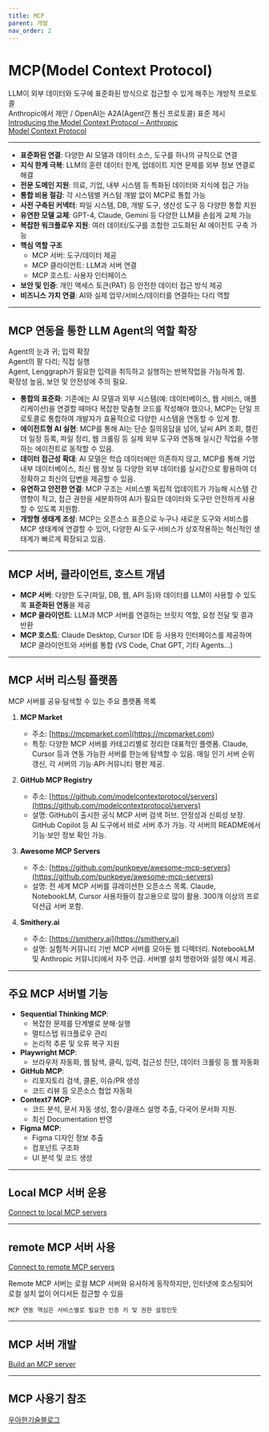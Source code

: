 ```yaml
---
title: MCP
parent: 개발
nav_order: 2
---
```


# MCP(Model Context Protocol)

LLM이 외부 데이터와 도구에 표준화된 방식으로 접근할 수 있게 해주는 개방적 프로토콜  
Anthropic에서 제안 / OpenAI는 A2A(Agent간 통신 프로토콜) 표준 제시  
[Introducing the Model Context Protocol – Anthropic](https://www.anthropic.com/news/model-context-protocol)  
[Model Context Protocol](https://modelcontextprotocol.io/docs/getting-started/intro)  

--- 

- **표준화된 연결**: 다양한 AI 모델과 데이터 소스, 도구를 하나의 규칙으로 연결
- **지식 한계 극복**: LLM의 훈련 데이터 한계, 업데이트 지연 문제를 외부 정보 연결로 해결
- **전문 도메인 지원**: 의료, 기업, 내부 시스템 등 특화된 데이터와 지식에 접근 가능
- **통합 비용 절감**: 각 시스템별 커스텀 개발 없이 MCP로 통합 가능
- **사전 구축된 커넥터**: 파일 시스템, DB, 개발 도구, 생산성 도구 등 다양한 통합 지원
- **유연한 모델 교체**: GPT-4, Claude, Gemini 등 다양한 LLM을 손쉽게 교체 가능
- **복잡한 워크플로우 지원**: 여러 데이터/도구를 조합한 고도화된 AI 에이전트 구축 가능
- **핵심 역할 구조**
  - MCP 서버: 도구/데이터 제공
  - MCP 클라이언트: LLM과 서버 연결
  - MCP 호스트: 사용자 인터페이스
- **보안 및 인증**: 개인 액세스 토큰(PAT) 등 안전한 데이터 접근 방식 제공
- **비즈니스 가치 연결**: AI와 실제 업무/서비스/데이터를 연결하는 다리 역할

---

## MCP 연동을 통한 LLM Agent의 역할 확장

Agent의 눈과 귀; 입력 확장  
Agent의 팔 다리; 직접 실행  
Agent, Lenggraph가 필요한 입력을 취득하고 실행하는 반복작업을 가능하게 함.  
확장성 높음, 보안 및 안전성에 주의 필요.

- **통합의 표준화**: 기존에는 AI 모델과 외부 시스템(예: 데이터베이스, 웹 서비스, 애플리케이션)을 연결할 때마다 복잡한 맞춤형 코드를 작성해야 했으나, MCP는 단일 프로토콜로 통합하여 개발자가 효율적으로 다양한 시스템을 연동할 수 있게 함.
- **에이전트형 AI 실현**: MCP를 통해 AI는 단순 질의응답을 넘어, 날씨 API 조회, 캘린더 일정 등록, 파일 정리, 웹 크롤링 등 실제 외부 도구와 연동해 실시간 작업을 수행하는 에이전트로 동작할 수 있음.
- **데이터 접근성 확대**: AI 모델은 학습 데이터에만 의존하지 않고, MCP를 통해 기업 내부 데이터베이스, 최신 웹 정보 등 다양한 외부 데이터를 실시간으로 활용하여 더 정확하고 최신의 답변을 제공할 수 있음.
- **유연하고 안전한 연결**: MCP 구조는 서비스별 독립적 업데이트가 가능해 시스템 간 영향이 적고, 접근 권한을 세분화하여 AI가 필요한 데이터와 도구만 안전하게 사용할 수 있도록 지원함.
- **개방형 생태계 조성**: MCP는 오픈소스 표준으로 누구나 새로운 도구와 서비스를 MCP 생태계에 연결할 수 있어, 다양한 AI·도구·서비스가 상호작용하는 혁신적인 생태계가 빠르게 확장되고 있음.

---

## MCP 서버, 클라이언트, 호스트 개념

- **MCP 서버**: 다양한 도구(파일, DB, 웹, API 등)와 데이터를 LLM이 사용할 수 있도록 **표준화된 연동**을 제공
- **MCP 클라이언트**: LLM과 MCP 서버를 연결하는 브릿지 역할, 요청 전달 및 결과 반환
- **MCP 호스트**: Claude Desktop, Cursor IDE 등 사용자 인터페이스를 제공하며 MCP 클라이언트와 서버를 통합 (VS Code, Chat GPT, 기타 Agents...)

---

## MCP 서버 리스팅 플랫폼

MCP 서버를 공유·탐색할 수 있는 주요 플랫폼 목록  

1. **MCP Market**  
   - 주소: [https://mcpmarket.com](https://mcpmarket.com)  
   - 특징: 다양한 MCP 서버를 카테고리별로 정리한 대표적인 플랫폼. Claude, Cursor 등과 연동 가능한 서버를 한눈에 탐색할 수 있음. 매일 인기 서버 순위 갱신, 각 서버의 기능·API·커뮤니티 평판 제공.

2. **GitHub MCP Registry**  
   - 주소: [https://github.com/modelcontextprotocol/servers](https://github.com/modelcontextprotocol/servers)  
   - 설명: GitHub이 출시한 공식 MCP 서버 검색 허브. 안정성과 신뢰성 보장. GitHub Copilot 등 AI 도구에서 바로 서버 추가 가능. 각 서버의 README에서 기능·보안 정보 확인 가능.

3. **Awesome MCP Servers**  
   - 주소: [https://github.com/punkpeye/awesome-mcp-servers](https://github.com/punkpeye/awesome-mcp-servers)  
   - 설명: 전 세계 MCP 서버를 큐레이션한 오픈소스 목록. Claude, NotebookLM, Cursor 사용자들이 참고용으로 많이 활용. 300개 이상의 프로덕션급 서버 포함.

4. **Smithery.ai**  
   - 주소: [https://smithery.ai](https://smithery.ai)  
   - 설명: 실험적·커뮤니티 기반 MCP 서버를 모아둔 웹 디렉터리. NotebookLM 및 Anthropic 커뮤니티에서 자주 언급. 서버별 설치 명령어와 설정 예시 제공.

---

## 주요 MCP 서버별 기능
- **Sequential Thinking MCP**:
  - 복잡한 문제를 단계별로 분해·실행
  - 멀티스텝 워크플로우 관리
  - 논리적 추론 및 오류 복구 지원
- **Playwright MCP**:
  - 브라우저 자동화, 웹 탐색, 클릭, 입력, 접근성 진단, 데이터 크롤링 등 웹 자동화
- **GitHub MCP**: 
  - 리포지토리 검색, 클론, 이슈/PR 생성
  - 코드 리뷰 등 오픈소스 협업 자동화
- **Context7 MCP**: 
  - 코드 분석, 문서 자동 생성, 함수/클래스 설명 추출, 다국어 문서화 지원.
  - 최신 Documentation 반영
- **Figma MCP**: 
  - Figma 디자인 정보 추출
  - 컴포넌트 구조화
  - UI 분석 및 코드 생성

---

## Local MCP 서버 운용

[Connect to local MCP servers](https://modelcontextprotocol.io/docs/develop/connect-local-servers)

---

## remote MCP 서버 사용

[Connect to remote MCP servers](https://modelcontextprotocol.io/docs/develop/connect-remote-servers)

Remote MCP 서버는 로컬 MCP 서버와 유사하게 동작하지만, 인터넷에 호스팅되어 로컬 설치 없이 어디서든 접근할 수 있음

`MCP 연동 핵심은 서비스별로 필요한 인증 키 및 권한 설정인듯`

---

## MCP 서버 개발

[Build an MCP server](https://modelcontextprotocol.io/docs/develop/build-server)

---

## MCP 사용기 참조

[우아한기술블로그](https://techblog.woowahan.com/22342/)
